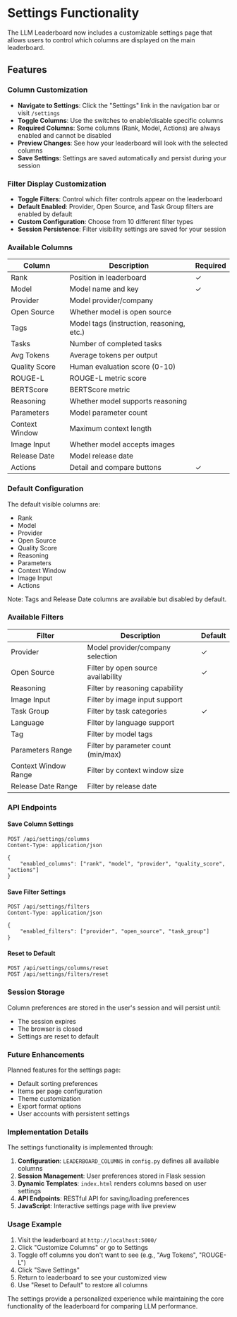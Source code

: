 # Settings Functionality

The LLM Leaderboard now includes a customizable settings page that allows users to control which columns are displayed on the main leaderboard.

## Features

### Column Customization
- **Navigate to Settings**: Click the "Settings" link in the navigation bar or visit `/settings`
- **Toggle Columns**: Use the switches to enable/disable specific columns
- **Required Columns**: Some columns (Rank, Model, Actions) are always enabled and cannot be disabled
- **Preview Changes**: See how your leaderboard will look with the selected columns
- **Save Settings**: Settings are saved automatically and persist during your session

### Filter Display Customization
- **Toggle Filters**: Control which filter controls appear on the leaderboard
- **Default Enabled**: Provider, Open Source, and Task Group filters are enabled by default
- **Custom Configuration**: Choose from 10 different filter types
- **Session Persistence**: Filter visibility settings are saved for your session

### Available Columns

| Column | Description | Required |
|--------|-------------|----------|
| Rank | Position in leaderboard | ✓ |
| Model | Model name and key | ✓ |
| Provider | Model provider/company | |
| Open Source | Whether model is open source | |
| Tags | Model tags (instruction, reasoning, etc.) | |
| Tasks | Number of completed tasks | |
| Avg Tokens | Average tokens per output | |
| Quality Score | Human evaluation score (0-10) | |
| ROUGE-L | ROUGE-L metric score | |
| BERTScore | BERTScore metric | |
| Reasoning | Whether model supports reasoning | |
| Parameters | Model parameter count | |
| Context Window | Maximum context length | |
| Image Input | Whether model accepts images | |
| Release Date | Model release date | |
| Actions | Detail and compare buttons | ✓ |

### Default Configuration

The default visible columns are:
- Rank
- Model  
- Provider
- Open Source
- Quality Score
- Reasoning
- Parameters
- Context Window
- Image Input
- Actions

Note: Tags and Release Date columns are available but disabled by default.

### Available Filters

| Filter | Description | Default |
|--------|-------------|---------|
| Provider | Model provider/company selection | ✓ |
| Open Source | Filter by open source availability | ✓ |
| Reasoning | Filter by reasoning capability | |
| Image Input | Filter by image input support | |
| Task Group | Filter by task categories | ✓ |
| Language | Filter by language support | |
| Tag | Filter by model tags | |
| Parameters Range | Filter by parameter count (min/max) | |
| Context Window Range | Filter by context window size | |
| Release Date Range | Filter by release date | |

### API Endpoints

#### Save Column Settings
```
POST /api/settings/columns
Content-Type: application/json

{
    "enabled_columns": ["rank", "model", "provider", "quality_score", "actions"]
}
```

#### Save Filter Settings
```
POST /api/settings/filters
Content-Type: application/json

{
    "enabled_filters": ["provider", "open_source", "task_group"]
}
```

#### Reset to Default
```
POST /api/settings/columns/reset
POST /api/settings/filters/reset
```

### Session Storage

Column preferences are stored in the user's session and will persist until:
- The session expires
- The browser is closed
- Settings are reset to default

### Future Enhancements

Planned features for the settings page:
- Default sorting preferences
- Items per page configuration
- Theme customization
- Export format options
- User accounts with persistent settings

### Implementation Details

The settings functionality is implemented through:

1. **Configuration**: `LEADERBOARD_COLUMNS` in `config.py` defines all available columns
2. **Session Management**: User preferences stored in Flask session
3. **Dynamic Templates**: `index.html` renders columns based on user settings
4. **API Endpoints**: RESTful API for saving/loading preferences
5. **JavaScript**: Interactive settings page with live preview

### Usage Example

1. Visit the leaderboard at `http://localhost:5000/`
2. Click "Customize Columns" or go to Settings
3. Toggle off columns you don't want to see (e.g., "Avg Tokens", "ROUGE-L")
4. Click "Save Settings"
5. Return to leaderboard to see your customized view
6. Use "Reset to Default" to restore all columns

The settings provide a personalized experience while maintaining the core functionality of the leaderboard for comparing LLM performance.